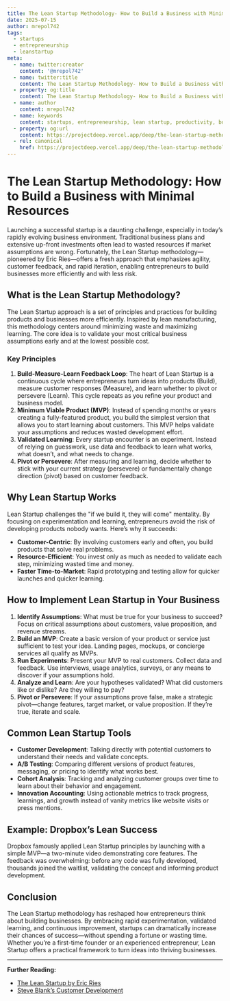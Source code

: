 ```yaml
---
title: The Lean Startup Methodology- How to Build a Business with Minimal Resources
date: 2025-07-15
author: mrepol742
tags:
  - startups
  - entrepreneurship
  - leanstartup
meta:
  - name: twitter:creator
    content: '@mrepol742'
  - name: twitter:title
    content: The Lean Startup Methodology- How to Build a Business with Minimal Resources
  - property: og:title
    content: The Lean Startup Methodology- How to Build a Business with Minimal Resources
  - name: author
    content: mrepol742
  - name: keywords
    content: startups, entrepreneurship, lean startup, productivity, business methodology
  - property: og:url
    content: https://projectdeep.vercel.app/deep/the-lean-startup-methodology-how-to-build-a-business-with-minimal-resources/
  - rel: canonical
    href: https://projectdeep.vercel.app/deep/the-lean-startup-methodology-how-to-build-a-business-with-minimal-resources/
---
```


# The Lean Startup Methodology: How to Build a Business with Minimal Resources

Launching a successful startup is a daunting challenge, especially in today’s rapidly evolving business environment. Traditional business plans and extensive up-front investments often lead to wasted resources if market assumptions are wrong. Fortunately, the Lean Startup methodology—pioneered by Eric Ries—offers a fresh approach that emphasizes agility, customer feedback, and rapid iteration, enabling entrepreneurs to build businesses more efficiently and with less risk.

## What is the Lean Startup Methodology?

The Lean Startup approach is a set of principles and practices for building products and businesses more efficiently. Inspired by lean manufacturing, this methodology centers around minimizing waste and maximizing learning. The core idea is to validate your most critical business assumptions early and at the lowest possible cost.

### Key Principles

1. **Build-Measure-Learn Feedback Loop**: The heart of Lean Startup is a continuous cycle where entrepreneurs turn ideas into products (Build), measure customer responses (Measure), and learn whether to pivot or persevere (Learn). This cycle repeats as you refine your product and business model.
2. **Minimum Viable Product (MVP)**: Instead of spending months or years creating a fully-featured product, you build the simplest version that allows you to start learning about customers. This MVP helps validate your assumptions and reduces wasted development effort.
3. **Validated Learning**: Every startup encounter is an experiment. Instead of relying on guesswork, use data and feedback to learn what works, what doesn’t, and what needs to change.
4. **Pivot or Persevere**: After measuring and learning, decide whether to stick with your current strategy (persevere) or fundamentally change direction (pivot) based on customer feedback.

## Why Lean Startup Works

Lean Startup challenges the "if we build it, they will come" mentality. By focusing on experimentation and learning, entrepreneurs avoid the risk of developing products nobody wants. Here’s why it succeeds:

- **Customer-Centric**: By involving customers early and often, you build products that solve real problems.
- **Resource-Efficient**: You invest only as much as needed to validate each step, minimizing wasted time and money.
- **Faster Time-to-Market**: Rapid prototyping and testing allow for quicker launches and quicker learning.

## How to Implement Lean Startup in Your Business

1. **Identify Assumptions**: What must be true for your business to succeed? Focus on critical assumptions about customers, value proposition, and revenue streams.
2. **Build an MVP**: Create a basic version of your product or service just sufficient to test your idea. Landing pages, mockups, or concierge services all qualify as MVPs.
3. **Run Experiments**: Present your MVP to real customers. Collect data and feedback. Use interviews, usage analytics, surveys, or any means to discover if your assumptions hold.
4. **Analyze and Learn**: Are your hypotheses validated? What did customers like or dislike? Are they willing to pay?
5. **Pivot or Persevere**: If your assumptions prove false, make a strategic pivot—change features, target market, or value proposition. If they’re true, iterate and scale.

## Common Lean Startup Tools

- **Customer Development**: Talking directly with potential customers to understand their needs and validate concepts.
- **A/B Testing**: Comparing different versions of product features, messaging, or pricing to identify what works best.
- **Cohort Analysis**: Tracking and analyzing customer groups over time to learn about their behavior and engagement.
- **Innovation Accounting**: Using actionable metrics to track progress, learnings, and growth instead of vanity metrics like website visits or press mentions.

## Example: Dropbox’s Lean Success

Dropbox famously applied Lean Startup principles by launching with a simple MVP—a two-minute video demonstrating core features. The feedback was overwhelming: before any code was fully developed, thousands joined the waitlist, validating the concept and informing product development.

## Conclusion

The Lean Startup methodology has reshaped how entrepreneurs think about building businesses. By embracing rapid experimentation, validated learning, and continuous improvement, startups can dramatically increase their chances of success—without spending a fortune or wasting time. Whether you’re a first-time founder or an experienced entrepreneur, Lean Startup offers a practical framework to turn ideas into thriving businesses.

---

**Further Reading:**
- [The Lean Startup by Eric Ries](http://theleanstartup.com/)
- [Steve Blank’s Customer Development](https://steveblank.com/category/customer-development/)
